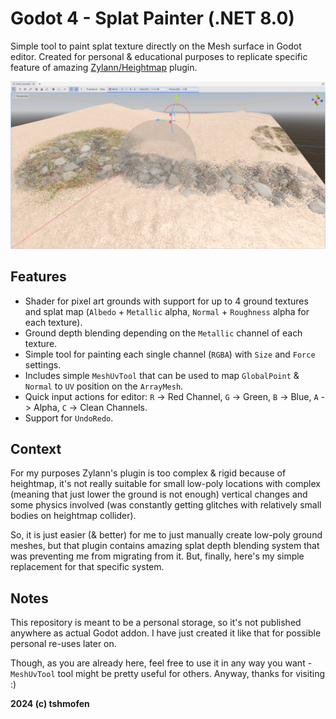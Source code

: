 # Godot 4 - Splat Painter (.NET 8.0)

Simple tool to paint splat texture directly on the Mesh surface in Godot editor. Created for personal & educational purposes to replicate specific feature of amazing [Zylann/Heightmap](https://github.com/Zylann/godot_heightmap_plugin) plugin.

![Edit Menu](/Images/editor_example.png)

## Features
- Shader for pixel art grounds with support for up to 4 ground textures and splat map (`Albedo` + `Metallic` alpha, `Normal` + `Roughness` alpha for each texture).
- Ground depth blending depending on the `Metallic` channel of each texture.
- Simple tool for painting each single channel (`RGBA`) with `Size` and `Force` settings.
- Includes simple `MeshUvTool` that can be used to map `GlobalPoint` & `Normal` to `UV` position on the `ArrayMesh`.
- Quick input actions for editor: `R` -> Red Channel, `G` -> Green, `B` -> Blue, `A` -> Alpha, `C` -> Clean Channels.
- Support for `UndoRedo`.

## Context
For my purposes Zylann's plugin is too complex & rigid because of heightmap, it's not really suitable for small low-poly locations with complex (meaning that just lower the ground is not enough) vertical changes and some physics involved (was constantly getting glitches with relatively small bodies on heightmap collider).

So, it is just easier (& better) for me to just manually create low-poly ground meshes, but that plugin contains amazing splat depth blending system that was preventing me from migrating from it.
But, finally, here's my simple replacement for that specific system.

## Notes
This repository is meant to be a personal storage, so it's not published anywhere as actual Godot addon. I have just created it like that for possible personal re-uses later on.

Though, as you are already here, feel free to use it in any way you want - `MeshUvTool` tool might be pretty useful for others. Anyway, thanks for visiting :)

<b>2024 (c) tshmofen</b>

